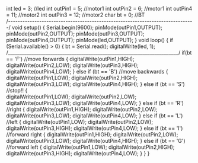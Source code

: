 int led = 3;        //led 
int outPin1 = 5;     //motor1 
int outPin2 = 6;    //motor1 
int outPin4 = 11;   //motor2 
int outPin3 = 12;   //motor2 
char bt = 0;       //BT  
/*------------------------------------------------------------------------------*/ 
void setup() 
{ 
Serial.begin(9600); 
pinMode(outPin1,OUTPUT); 
pinMode(outPin2,OUTPUT); 
pinMode(outPin3,OUTPUT); 
pinMode(outPin4,OUTPUT); 
pinMode(led,OUTPUT); 
} 
void loop() 
{ 
if (Serial.available() > 0) 
{ 
 bt = Serial.read(); 
 digitalWrite(led, 1); 
 /*________________________________________________________________________*/ 
 if(bt == 'F')        //move forwards 
 { 
   digitalWrite(outPin1,HIGH); 
   digitalWrite(outPin2,LOW); 
   digitalWrite(outPin3,HIGH); 
   digitalWrite(outPin4,LOW); 
 } 
 else if (bt == 'B')       //move backwards 
 { 
   digitalWrite(outPin1,LOW); 
   digitalWrite(outPin2,HIGH); 
   digitalWrite(outPin3,LOW); 
   digitalWrite(outPin4,HIGH); 
 } 
 else if (bt == 'S')     //stop!! 
 {    
   digitalWrite(outPin1,LOW); 
   digitalWrite(outPin2,LOW); 
   digitalWrite(outPin3,LOW); 
   digitalWrite(outPin4,LOW); 
 } 
 else if (bt == 'R')    //right 
 { 
   digitalWrite(outPin1,HIGH); 
   digitalWrite(outPin2,LOW); 
   digitalWrite(outPin3,LOW); 
   digitalWrite(outPin4,LOW); 
 } 
 else if (bt == 'L')     //left 
 { 
   digitalWrite(outPin1,LOW); 
   digitalWrite(outPin2,LOW); 
   digitalWrite(outPin3,HIGH); 
   digitalWrite(outPin4,LOW); 
 } 
 else if (bt == 'I')    //forward right 
 { 
   digitalWrite(outPin1,HIGH); 
   digitalWrite(outPin2,LOW); 
   digitalWrite(outPin3,LOW); 
   digitalWrite(outPin4,HIGH); 
 } 
 else if (bt == 'G')    //forward left 
 { 
   digitalWrite(outPin1,LOW); 
   digitalWrite(outPin2,HIGH); 
   digitalWrite(outPin3,HIGH); 
   digitalWrite(outPin4,LOW); 
 } 
 } 
} 
